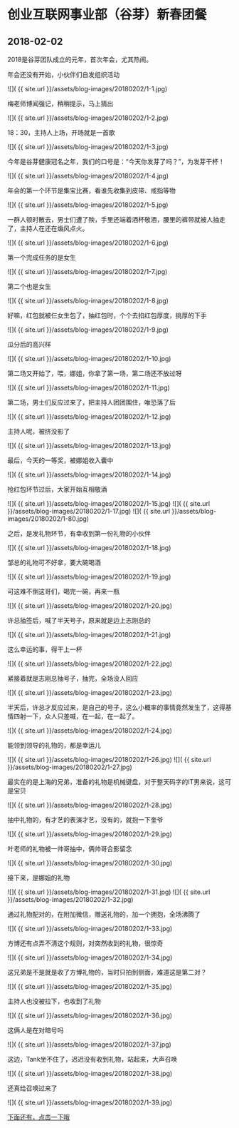 创业互联网事业部（谷芽）新春团餐
==================

2018-02-02
------------------

2018是谷芽团队成立的元年，首次年会，尤其热闹。

年会还没有开始，小伙伴们自发组织活动

![]( {{ site.url }}/assets/blog-images/20180202/1-1.jpg)

梅老师博闻强记，稍稍提示，马上猜出

![]( {{ site.url }}/assets/blog-images/20180202/1-2.jpg)

18：30，主持人上场，开场就是一首歌

![]( {{ site.url }}/assets/blog-images/20180202/1-3.jpg)

今年是谷芽健康冠名之年，我们的口号是：“今天你发芽了吗？”，为发芽干杯！

![]( {{ site.url }}/assets/blog-images/20180202/1-4.jpg)

年会的第一个环节是集宝比赛，看谁先收集到皮带、戒指等物

![]( {{ site.url }}/assets/blog-images/20180202/1-5.jpg)

一群人顿时散去，男士们遭了殃，手里还端着酒杯敬酒，腰里的裤带就被人抽走了，主持人在还在煽风点火。

![]( {{ site.url }}/assets/blog-images/20180202/1-6.jpg)

第一个完成任务的是女生

![]( {{ site.url }}/assets/blog-images/20180202/1-7.jpg)

第二个也是女生

![]( {{ site.url }}/assets/blog-images/20180202/1-8.jpg)

好嘛，红包就被仨女生包了，抽红包时，个个去掐红包厚度，挑厚的下手

![]( {{ site.url }}/assets/blog-images/20180202/1-9.jpg)

瓜分后的高兴样

![]( {{ site.url }}/assets/blog-images/20180202/1-10.jpg)

第二场又开始了，喂，娜姐，你拿了第一场，第二场还不放过呀

![]( {{ site.url }}/assets/blog-images/20180202/1-11.jpg)

第二场，男士们反应过来了，把主持人团团围住，唯恐落了后

![]( {{ site.url }}/assets/blog-images/20180202/1-12.jpg)

主持人呢，被挤没影了

![]( {{ site.url }}/assets/blog-images/20180202/1-13.jpg)

最后，今天的一等奖，被娜姐收入囊中

![]( {{ site.url }}/assets/blog-images/20180202/1-14.jpg)

抢红包环节过后，大家开始互相敬酒

![]( {{ site.url }}/assets/blog-images/20180202/1-15.jpg)
![]( {{ site.url }}/assets/blog-images/20180202/1-17.jpg)
![]( {{ site.url }}/assets/blog-images/20180202/1-80.jpg)

之后，是发礼物环节，有幸收到第一份礼物的小伙伴

![]( {{ site.url }}/assets/blog-images/20180202/1-18.jpg)

邹总的礼物可不好拿，要大碗喝酒

![]( {{ site.url }}/assets/blog-images/20180202/1-19.jpg)

可这难不倒这哥们，喝完一碗，再来一瓶

![]( {{ site.url }}/assets/blog-images/20180202/1-20.jpg)

许总抽签后，喊了半天号子，原来就是边上志刚总的

![]( {{ site.url }}/assets/blog-images/20180202/1-21.jpg)

这么幸运的事，得干上一杯

![]( {{ site.url }}/assets/blog-images/20180202/1-22.jpg)

紧接着就是志刚总抽号子，抽完，全场没人回应

![]( {{ site.url }}/assets/blog-images/20180202/1-23.jpg)

半天后，许总才反应过来，是自己的号子，这么小概率的事情竟然发生了，这得基情四射一下，众人只差喊，在一起，在一起了。

![]( {{ site.url }}/assets/blog-images/20180202/1-24.jpg)

能领到领导的礼物的，都是幸运儿

![]( {{ site.url }}/assets/blog-images/20180202/1-26.jpg)
![]( {{ site.url }}/assets/blog-images/20180202/1-27.jpg)

最实在的是上海的兄弟，准备的礼物是机械键盘，对于整天码字的IT男来说，这可是宝贝

![]( {{ site.url }}/assets/blog-images/20180202/1-28.jpg)

抽中礼物的，有才艺的表演才艺，没有的，就抱一下奎爷

![]( {{ site.url }}/assets/blog-images/20180202/1-29.jpg)

叶老师的礼物被一帅哥抽中，俩帅哥合影留念

![]( {{ site.url }}/assets/blog-images/20180202/1-30.jpg)

接下来，是娜姐的礼物

![]( {{ site.url }}/assets/blog-images/20180202/1-31.jpg)
![]( {{ site.url }}/assets/blog-images/20180202/1-32.jpg)

通过礼物配对的，在附加微信，赠送礼物的，加一个拥抱，全场沸腾了

![]( {{ site.url }}/assets/blog-images/20180202/1-33.jpg)

方博还有点弄不清这个规则，对突然收到的礼物，很惊奇

![]( {{ site.url }}/assets/blog-images/20180202/1-34.jpg)

这兄弟是不是就是收了方博礼物的，当时只拍到侧面，难道这是第二对？

![]( {{ site.url }}/assets/blog-images/20180202/1-35.jpg)

主持人也没被拉下，也收到了礼物

![]( {{ site.url }}/assets/blog-images/20180202/1-36.jpg)

这俩人是在对暗号吗

![]( {{ site.url }}/assets/blog-images/20180202/1-37.jpg)

这边，Tank坐不住了，迟迟没有收到礼物，站起来，大声召唤

![]( {{ site.url }}/assets/blog-images/20180202/1-38.jpg)

还真给召唤过来了

![]( {{ site.url }}/assets/blog-images/20180202/1-39.jpg)

[下面还有，点击一下哦](/2018/02/02/谷芽年会1.html)